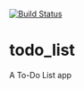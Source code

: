 [![Build Status](https://travis-ci.com/Tawakalt/todo_list.svg?branch=develop)](https://travis-ci.com/Tawakalt/todo_list)


# todo_list
A To-Do List app
